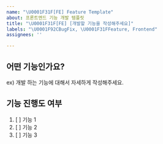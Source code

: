 ```yaml
---
name: "\U0001F31F[FE] Feature Template"
about: 프론트엔드 기능 개발 템플릿
title: "\U0001F31F[FE] [개발할 기능을 작성해주세요]"
labels: "\U0001F92CBugFix, \U0001F31FFeature, Frontend"
assignees: ''

---
```


## 어떤 기능인가요?
ex) 개발 하는 기능에 대해서 자세하게 작성해주세요.

## 기능 진행도 여부
1. [  ]  기능 1
2. [  ]  기능 2
3. [  ]  기능 3
